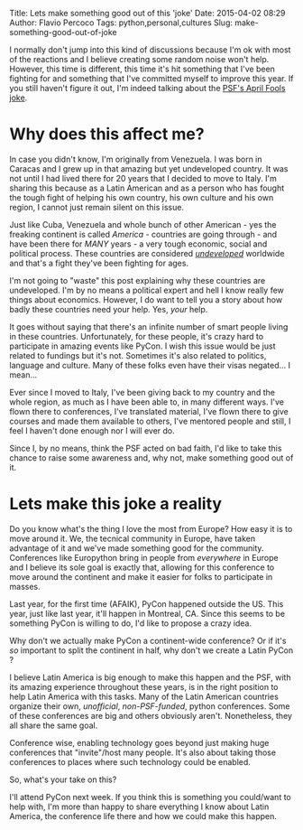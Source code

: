 Title: Lets make something good out of this 'joke'
Date: 2015-04-02 08:29
Author: Flavio Percoco
Tags: python,personal,cultures
Slug: make-something-good-out-of-joke

I normally don't jump into this kind of discussions because I'm ok with most of the reactions and I believe creating some random noise won't help. However, this time is different, this time it's hit something that I've been fighting for and something that I've committed myself to improve this year. If you still haven't figure it out, I'm indeed talking about the [PSF's April Fools joke](http://pyfound.blogspot.it/2015/04/pycon-2018-2019-in-havana-cuba.html).

Why does this affect me?
========================

In case you didn't know, I'm originally from Venezuela. I was born in Caracas and I grew up in that amazing but yet undeveloped country. It was not until I had lived there for 20 years that I decided to move to Italy. I'm sharing this because as a Latin American and as a person who has fought the tough fight of helping his own country, his own culture and his own region, I cannot just remain silent on this issue.

Just like Cuba, Venezuela and whole bunch of other American - yes the freaking continent is called *America* - countries are going through - and have been there for *MANY* years - a very tough economic, social and political process. These countries are considered [*undeveloped*](http://en.wikipedia.org/wiki/Underdevelopment) worldwide and that's a fight they've been fighting for ages.

I'm not going to "waste" this post explaining why these countries are undeveloped. I'm by no means a political expert and hell I know really few things about economics. However, I do want to tell you a story about how badly these countries need your help. Yes, *your* help.

It goes without saying that there's an infinite number of smart people living in these countries. Unfortunately, for these people, it's crazy hard to participate in amazing events like PyCon. I wish this issue would be just related to fundings but it's not. Sometimes it's also related to politics, language and culture. Many of these folks even have their visas negated... I mean...

Ever since I moved to Italy, I've been giving back to my country and the whole region, as much as I have been able to, in many different ways. I've flown there to conferences, I've translated material, I've flown there to give courses and made them available to others, I've mentored people and still, I feel I haven't done enough nor I will ever do.

Since I, by no means, think the PSF acted on bad faith, I'd like to take this chance to raise some awareness and, why not, make something good out of it.

Lets make this joke a reality
=============================

Do you know what's the thing I love the most from Europe? How easy it is to move around it. We, the tecnical community in Europe, have taken advantage of it and we've made something good for the community. Conferences like Europython bring in people from *everywhere* in Europe and I believe its sole goal is exactly that, allowing for this conference to move around the continent and make it easier for folks to participate in masses.

Last year, for the first time (AFAIK), PyCon happened outside the US. This year, just like last year, it'll happen in Montreal, CA. Since this seems to be something PyCon is willing to do, I'd like to propose a crazy idea.

Why don't we actually make PyCon a continent-wide conference? Or if it's *so* important to split the continent in half, why don't we create a Latin PyCon ?

I believe Latin America is big enough to make this happen and the PSF, with its amazing experience throughout these years, is in the right position to help Latin America with this tasks. Many of the Latin American countries organize their own, *unofficial*, *non-PSF-funded*, python conferences. Some of these conferences are big and others obviously aren't. Nonetheless, they all share the same goal.

Conference wise, enabling technology goes beyond just making huge conferences that "invite"/host many people. It's also about taking those conferences to places where such technology could be enabled.

So, what's your take on this?

I'll attend PyCon next week. If you think this is something you could/want to help with, I'm more than happy to share everything I know about Latin America, the conference life there and how we could make this happen.